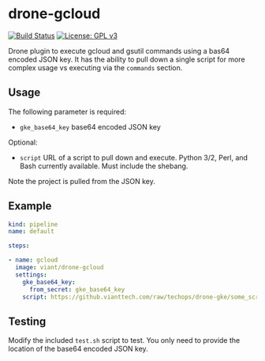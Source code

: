 # drone-gcloud
[![Build Status](https://cloud.drone.io/api/badges/viant/drone-gcloud/status.svg)](https://cloud.drone.io/viant/drone-gcloud)
[![License: GPL v3](https://img.shields.io/badge/License-GPLv3-blue.svg)](https://github.com/viant/drone-gcloud/blob/master/LICENSE)

Drone plugin to execute gcloud and gsutil commands using a bas64 encoded JSON key. It has the ability to pull down a single script for more complex usage vs executing via the `commands` section.

## Usage

The following parameter is required:

* `gke_base64_key` base64 encoded JSON key

Optional:

* `script` URL of a script to pull down and execute. Python 3/2, Perl, and Bash currently available. Must include the shebang.

Note the project is pulled from the JSON key.

## Example

```yaml
kind: pipeline
name: default

steps:

- name: gcloud
  image: viant/drone-gcloud
  settings:
    gke_base64_key:
      from_secret: gke_base64_key
    script: https://github.vianttech.com/raw/techops/drone-gke/some_script.sh
```

## Testing

Modify the included `test.sh` script to test. You only need to provide the location of the base64 encoded JSON key.
